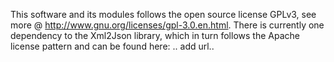 This software and its modules follows the open source license GPLv3, see more @ http://www.gnu.org/licenses/gpl-3.0.en.html.
There is currently one dependency to the Xml2Json library, which in turn follows the Apache license pattern and can be found here: .. add url..
